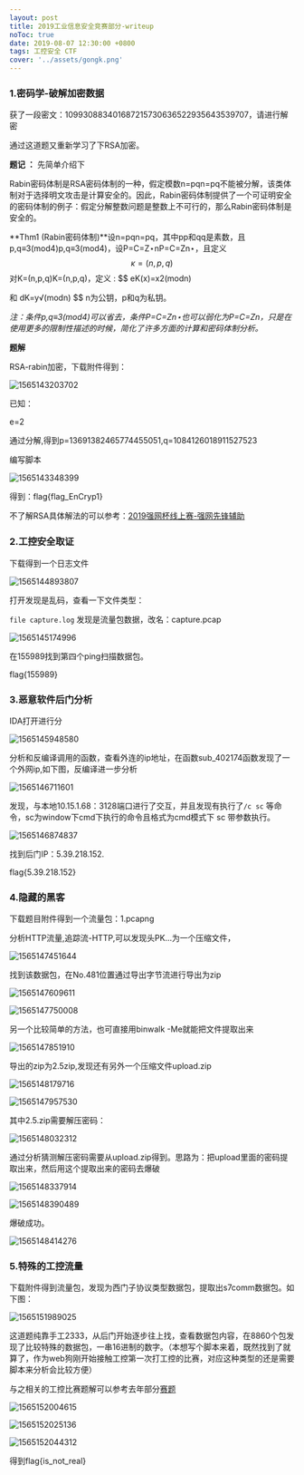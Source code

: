 ```yaml
---
layout: post
title: 2019工业信息安全竞赛部分-writeup
noToc: true
date: 2019-08-07 12:30:00 +0800
tags: 工控安全 CTF
cover: '../assets/gongk.png' 
---
```



### 1.密码学-破解加密数据

获了一段密文：109930883401687215730636522935643539707，请进行解密 

通过这道题又重新学习了下RSA加密。

**题记 ：** 先简单介绍下

Rabin密码体制是RSA密码体制的一种，假定模数n=pqn=pq不能被分解，该类体制对于选择明文攻击是计算安全的。因此，Rabin密码体制提供了一个可证明安全的密码体制的例子：假定分解整数问题是整数上不可行的，那么Rabin密码体制是安全的。 

**Thm1 (Rabin密码体制)**设n=pqn=pq，其中pp和qq是素数，且p,q≡3(mod4)p,q≡3(mod4)，设P=C=Z⋆nP=C=Zn⋆，且定义 
$$
κ={(n,p,q)}
$$
对K=(n,p,q)K=(n,p,q)，定义 :
$$
eK(x)=x2(modn)
 
和
                                                                                           dK=y√(modn)
$$
n为公钥，p和q为私钥。

*注：条件p,q≡3(mod4)可以省去，条件P=C=Zn⋆也可以弱化为P=C=Zn，只是在使用更多的限制性描述的时候，简化了许多方面的计算和密码体制分析。*

**题解**

RSA-rabin加密，下载附件得到：

![1565143203702]({{site.baseurl}}/assets/images/2019gongkong/1565143203702.png)

已知：

e=2

通过分解,得到p=13691382465774455051,q=1084126018911527523

编写脚本

![1565143348399]({{site.baseurl}}/assets/images/2019gongkong/1565143348399.png)

得到：flag{flag_EnCryp1}

不了解RSA具体解法的可以参考：[2019强网杯线上赛-强网先锋辅助](http://qclover.cn/2019/05/26/强网杯线上赛.html)

### 2.工控安全取证

下载得到一个日志文件

![1565144893807]({{site.baseurl}}/assets/images/2019gongkong/1565144893807.png)

打开发现是乱码，查看一下文件类型：

`file capture.log` 发现是流量包数据，改名：capture.pcap

![1565145174996]({{site.baseurl}}/assets/images/2019gongkong/1565145174996.png)

在155989找到第四个ping扫描数据包。

flag{155989}

### 3.恶意软件后门分析

IDA打开进行分

![1565145948580]({{site.baseurl}}/assets/images/2019gongkong/1565145948580.png)

分析和反编译调用的函数，查看外连的ip地址，在函数sub_402174函数发现了一个外网ip,如下图，反编译进一步分析

![1565146711601]({{site.baseurl}}/assets/images/2019gongkong/1565146711601.png)

发现，与本地10.15.1.68：3128端口进行了交互，并且发现有执行了`/c sc` 等命令，sc为window下cmd下执行的命令且格式为cmd模式下 sc  带参数执行。

![1565146874837]({{site.baseurl}}/assets/images/2019gongkong/1565146874837.png)

找到后门IP：5.39.218.152.

flag{5.39.218.152}

### 4.隐藏的黑客

下载题目附件得到一个流量包：1.pcapng

分析HTTP流量,追踪流-HTTP,可以发现头PK...为一个压缩文件，

![1565147451644]({{site.baseurl}}/assets/images/2019gongkong/1565147451644.png)

找到该数据包，在No.481位置通过导出字节流进行导出为zip

![1565147609611]({{site.baseurl}}/assets/images/2019gongkong/1565147609611.png)

![1565147750008]({{site.baseurl}}/assets/images/2019gongkong/1565147750008.png)

另一个比较简单的方法，也可直接用binwalk -Me就能把文件提取出来

![1565147851910]({{site.baseurl}}/assets/images/2019gongkong/1565147851910.png)

导出的zip为2.5zip,发现还有另外一个压缩文件upload.zip

![1565148179716]({{site.baseurl}}/assets/images/2019gongkong/1565148179716.png)

![1565147957530]({{site.baseurl}}/assets/images/2019gongkong/1565147957530.png)

其中2.5.zip需要解压密码：

![1565148032312]({{site.baseurl}}/assets/images/2019gongkong/1565148032312.png)

通过分析猜测解压密码需要从upload.zip得到。思路为：把upload里面的密码提取出来，然后用这个提取出来的密码去爆破

![1565148337914]({{site.baseurl}}/assets/images/2019gongkong/1565148337914.png)

![1565148390489]({{site.baseurl}}/assets/images/2019gongkong/1565148390489.png)

爆破成功。

![1565148414276]({{site.baseurl}}/assets/images/2019gongkong/1565148414276.png)

### 5.特殊的工控流量

下载附件得到流量包，发现为西门子协议类型数据包，提取出s7comm数据包。如下图：

![1565151989025]({{site.baseurl}}/assets/images/2019gongkong/1565151989025.png)

这道题纯靠手工2333，从后门开始逐步往上找，查看数据包内容，在8860个包发现了比较特殊的数据包，一串16进制的数字。（本想写个脚本来着，既然找到了就算了，作为web狗刚开始接触工控第一次打工控的比赛，对应这种类型的还是需要脚本来分析会比较方便）

与之相关的工控比赛题解可以参考去年部分[赛题](https://laucyun.com/a6ce133bc845d6a2eb3442b24fd7300a.html)

![1565152004615]({{site.baseurl}}/assets/images/2019gongkong/1565152004615.png)



![1565152025136]({{site.baseurl}}/assets/images/2019gongkong/1565152025136.png)



![1565152044312]({{site.baseurl}}/assets/images/2019gongkong/1565152044312.png)

得到flag{is_not_real}
